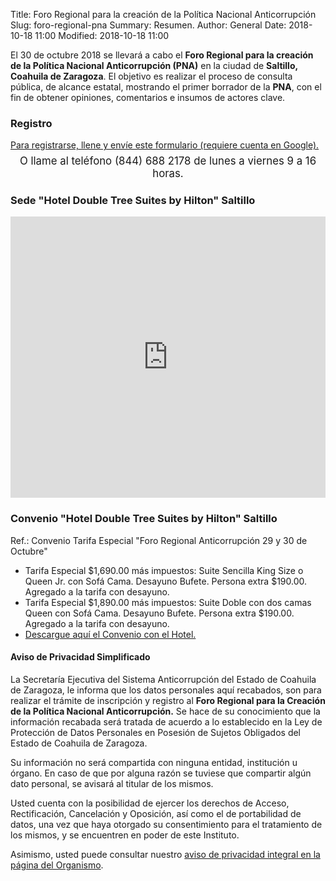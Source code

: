 Title: Foro Regional para la creación de la Política Nacional Anticorrupción
Slug: foro-regional-pna
Summary: Resumen.
Author: General
Date: 2018-10-18 11:00
Modified: 2018-10-18 11:00


El 30 de octubre 2018 se llevará a cabo el **Foro Regional para la creación de la Política Nacional Anticorrupción (PNA)** en la ciudad de **Saltillo, Coahuila de Zaragoza**. El objetivo es realizar el proceso de consulta pública, de alcance estatal, mostrando el primer borrador de la **PNA**, con el fin de obtener opiniones, comentarios e insumos de actores clave.

### Registro

<div class="well">
<a class="btn btn-lg btn-secondary btn-block" target="_blank" href="https://goo.gl/forms/MODnt1uULPf6mtOs1">Para registrarse, llene y envíe este formulario (requiere cuenta en Google).</a>
<p style="text-align: center; font-size: 1.2em; margin-top: 0.4em;">O llame al teléfono (844) 688 2178 de lunes a viernes 9 a 16 horas.</p>
</div>

### Sede "Hotel Double Tree Suites by Hilton" Saltillo

<iframe src="https://www.google.com/maps/embed?pb=!1m18!1m12!1m3!1d3601.278044395113!2d-100.96731564904982!3d25.49577198367848!2m3!1f0!2f0!3f0!3m2!1i1024!2i768!4f13.1!3m3!1m2!1s0x86886d4c0acbcb67%3A0xae2f87a2bc416f8e!2sDoubleTree+Suites+by+Hilton+Saltillo!5e0!3m2!1ses!2smx!4v1539883842959" width="100%" height="450" frameborder="0" style="border:0" allowfullscreen></iframe>

### Convenio "Hotel Double Tree Suites by Hilton" Saltillo

Ref.: Convenio Tarifa Especial "Foro Regional Anticorrupción 29 y 30 de Octubre"

* Tarifa Especial $1,690.00 más impuestos: Suite Sencilla King Size o Queen Jr. con Sofá Cama. Desayuno Bufete. Persona extra $190.00. Agregado a la tarifa con desayuno.
* Tarifa Especial $1,890.00 más impuestos: Suite Doble con dos camas Queen con Sofá Cama. Desayuno Bufete. Persona extra $190.00. Agregado a la tarifa con desayuno.
* [Descargue aquí el Convenio con el Hotel.](https://drive.google.com/file/d/1nMlJikJUI80ToUFYBRS5jmNlku32oKgQ/view?usp=sharing)

#### Aviso de Privacidad Simplificado

La Secretaría Ejecutiva del Sistema Anticorrupción del Estado de Coahuila de Zaragoza, le informa que los datos personales aquí recabados, son para realizar el trámite de inscripción y registro al **Foro Regional para la Creación de la Política Nacional Anticorrupción.** Se hace de su conocimiento que la información recabada será tratada de acuerdo a lo establecido en la Ley de Protección de Datos Personales en Posesión de Sujetos Obligados del Estado de Coahuila de Zaragoza.

Su información no será compartida con ninguna entidad, institución u órgano. En caso de que por alguna razón se tuviese que compartir algún dato personal, se avisará al titular de los mismos.

Usted cuenta con la posibilidad de ejercer los derechos de Acceso, Rectificación, Cancelación y Oposición, así como el de portabilidad de datos, una vez que haya otorgado su consentimiento para el tratamiento de los mismos, y se encuentren en poder de este Instituto.

Asimismo, usted puede consultar nuestro [aviso de privacidad integral en la página del Organismo](http://www.seacoahuila.org.mx/general/terminos/aviso-de-privacidad-integral/).
